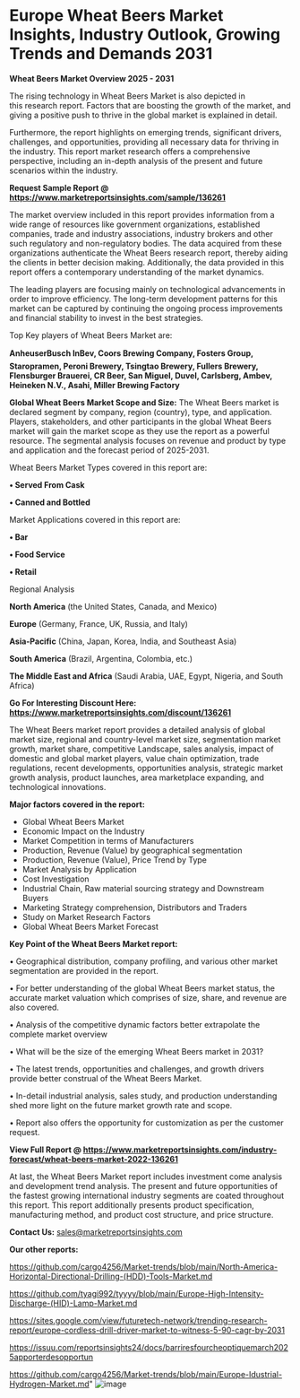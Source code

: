 # Europe Wheat Beers Market Insights, Industry Outlook, Growing Trends and Demands 2031

<Strong> Wheat Beers Market Overview 2025 - 2031</strong>

The rising technology in Wheat Beers Market is also depicted in this research report. Factors that are boosting the growth of the market, and giving a positive push to thrive in the global market is explained in detail.

Furthermore, the report highlights on emerging trends, significant drivers, challenges, and opportunities, providing all necessary data for thriving in the industry. This report market research offers a comprehensive perspective, including an in-depth analysis of the present and future scenarios within the industry.

<strong>Request Sample Report @ <a href=https://www.marketreportsinsights.com/sample/136261>https://www.marketreportsinsights.com/sample/136261</a></strong>

The market overview included in this report provides information from a wide range of resources like government organizations, established companies, trade and industry associations, industry brokers and other such regulatory and non-regulatory bodies. The data acquired from these organizations authenticate the Wheat Beers research report, thereby aiding the clients in better decision making. Additionally, the data provided in this report offers a contemporary understanding of the market dynamics.

The leading players are focusing mainly on technological advancements in order to improve efficiency. The long-term development patterns for this market can be captured by continuing the ongoing process improvements and financial stability to invest in the best strategies.

Top Key players of Wheat Beers Market are:

<strong>AnheuserBusch InBev, Coors Brewing Company, Fosters Group, Staropramen, Peroni Brewery, Tsingtao Brewery, Fullers Brewery, Flensburger Brauerei, CR Beer, San Miguel, Duvel, Carlsberg, Ambev, Heineken N.V., Asahi, Miller Brewing Factory</strong>

<strong><b>Global Wheat Beers Market Scope and Size:</b></strong>
The Wheat Beers market is declared segment by company, region (country), type, and application. Players, stakeholders, and other participants in the global Wheat Beers market will gain the market scope as they use the report as a powerful resource. The segmental analysis focuses on revenue and product by type and application and the forecast period of 2025-2031.

Wheat Beers Market Types covered in this report are:

<strong>• Served From Cask

• Canned and Bottled</strong>

Market Applications covered in this report are:

<strong>• Bar

• Food Service

• Retail</strong> 

Regional Analysis

<strong>North America</strong> (the United States, Canada, and Mexico)

<strong>Europe</strong> (Germany, France, UK, Russia, and Italy)

<strong>Asia-Pacific</strong> (China, Japan, Korea, India, and Southeast Asia)

<strong>South America</strong> (Brazil, Argentina, Colombia, etc.)

<strong>The Middle East and Africa</strong> (Saudi Arabia, UAE, Egypt, Nigeria, and South Africa)

<strong>Go For Interesting Discount Here: <a href=https://www.marketreportsinsights.com/discount/136261>https://www.marketreportsinsights.com/discount/136261</a></strong>

The Wheat Beers market report provides a detailed analysis of global market size, regional and country-level market size, segmentation market growth, market share, competitive Landscape, sales analysis, impact of domestic and global market players, value chain optimization, trade regulations, recent developments, opportunities analysis, strategic market growth analysis, product launches, area marketplace expanding, and technological innovations.

<strong><b>Major factors covered in the report:</b></strong>
<ul>
  <li>Global Wheat Beers Market </li>
  <li>Economic Impact on the Industry</li>
  <li>Market Competition in terms of Manufacturers</li>
  <li>Production, Revenue (Value) by geographical segmentation</li>
  <li>Production, Revenue (Value), Price Trend by Type</li>
  <li>Market Analysis by Application</li>
  <li>Cost Investigation</li>
  <li>Industrial Chain, Raw material sourcing strategy and Downstream Buyers</li>
  <li>Marketing Strategy comprehension, Distributors and Traders</li>
  <li>Study on Market Research Factors</li>
  <li>Global Wheat Beers Market Forecast</li>
</ul>

<strong><b>Key Point of the Wheat Beers Market report:</b></strong>

• Geographical distribution, company profiling, and various other market segmentation are provided in the report.

• For better understanding of the global Wheat Beers market status, the accurate market valuation which comprises of size, share, and revenue are also covered.

• Analysis of the competitive dynamic factors better extrapolate the complete market overview

• What will be the size of the emerging Wheat Beers market in 2031?

• The latest trends, opportunities and challenges, and growth drivers provide better construal of the Wheat Beers Market.

• In-detail industrial analysis, sales study, and production understanding shed more light on the future market growth rate and scope.

• Report also offers the opportunity for customization as per the customer request.

<strong><b>View Full Report @ <a href=https://www.marketreportsinsights.com/industry-forecast/wheat-beers-market-2022-136261>https://www.marketreportsinsights.com/industry-forecast/wheat-beers-market-2022-136261</a></b></strong>


At last, the Wheat Beers Market report includes investment come analysis and development trend analysis. The present and future opportunities of the fastest growing international industry segments are coated throughout this report. This report additionally presents product specification, manufacturing method, and product cost structure, and price structure.

<strong>Contact Us:</strong>
sales@marketreportsinsights.com

<strong>Our other reports:</strong>

<a href=https://github.com/cargo4256/Market-trends/blob/main/North-America-Horizontal-Directional-Drilling-(HDD)-Tools-Market.md>https://github.com/cargo4256/Market-trends/blob/main/North-America-Horizontal-Directional-Drilling-(HDD)-Tools-Market.md</a>

<a href=https://github.com/tyagi992/tyyyy/blob/main/Europe-High-Intensity-Discharge-(HID)-Lamp-Market.md>https://github.com/tyagi992/tyyyy/blob/main/Europe-High-Intensity-Discharge-(HID)-Lamp-Market.md</a>

<a href=https://sites.google.com/view/futuretech-network/trending-research-report/europe-cordless-drill-driver-market-to-witness-5-90-cagr-by-2031>https://sites.google.com/view/futuretech-network/trending-research-report/europe-cordless-drill-driver-market-to-witness-5-90-cagr-by-2031</a>

<a href=https://issuu.com/reportsinsights24/docs/barriresfourcheoptiquemarch2025apporterdesopportun>https://issuu.com/reportsinsights24/docs/barriresfourcheoptiquemarch2025apporterdesopportun</a>

<a href=https://github.com/cargo4256/Market-trends/blob/main/Europe-Idustrial-Hydrogen-Market.md>https://github.com/cargo4256/Market-trends/blob/main/Europe-Idustrial-Hydrogen-Market.md</a>"
![image](https://github.com/user-attachments/assets/299a886f-b265-4455-9a98-43559b1f33ef)
